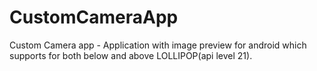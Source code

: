 # CustomCameraApp
Custom Camera app - Application with image preview for android which supports for both below and above LOLLIPOP(api level 21).
